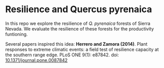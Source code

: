 # Resilience and Quercus pyrenaica
In this repo we explore the resilience of *Q. pyrenaica* forests of Sierra Nevada. We evaluate the resilience of these forests for the productivity funtioning.

Several papers inspired this idea: 
**Herrero and Zamora (2014)**. Plant responses to extreme climatic events: a field test of resilience capacity at the southern range edge. PLoS ONE 9(1): e87842. doi: [10.1371/journal.pone.0087842](http://dx.doi.org/10.1371/journal.pone.0087842)